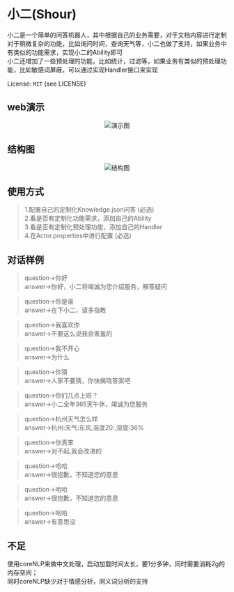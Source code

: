 小二(Shour)
====================

小二是一个简单的问答机器人，其中根据自己的业务需要，对于文档内容进行定制  
对于稍微复杂的功能，比如询问时间，查询天气等，小二也做了支持，如果业务中有类似的功能需求，实现小二的Ability即可  
小二还增加了一些预处理的功能，比如统计，过滤等，如果业务有类似的预处理功能，比如敏感词屏蔽，可以通过实现Handler接口来实现  

License: `MIT` (see LICENSE)


web演示
--------
<div align="center">
    <img src="https://raw.githubusercontent.com/xsank/Shour/master/doc/demo.jpg" alt="演示图" />
</div>


结构图
-------
<div align="center">
    <img src="https://raw.githubusercontent.com/xsank/Shour/master/doc/structure.jpg" alt="结构图" />
</div>


使用方式
-----------

> 1.配置自己的定制化Knowledge.json问答 (必选)  
> 2.看是否有定制化功能需求，添加自己的Ability  
> 3.看是否有定制化预处理功能，添加自己的Handler  
> 4.在Actor.properties中进行配置 (必选)  


对话样例
--------
> question->你好  
> answer->你好，小二将竭诚为您介绍服务，解答疑问  

> question->你是谁  
> answer->在下小二，请多指教  

> question->我喜欢你  
> answer->不要这么说我会害羞的  

> question->我不开心  
> answer->为什么  

> question->你猜  
> answer->人家不要猜，你快揭晓答案吧  

> question->你们几点上班？  
> answer->小二全年365天午休，竭诚为您服务  

> question->杭州天气怎么样  
> answer->杭州:天气:东风,温度20:,湿度:36%  

> question->你真笨  
> answer->对不起,我会改进的  

> question->哈哈   
> answer->很抱歉，不知道您的意思  

> question->哈哈  
> answer->很抱歉，不知道您的意思  

> question->哈哈  
> answer->有意思没  


不足
------
使用coreNLP来做中文处理，启动加载时间太长，要1分多钟，同时需要消耗2g的内存空间；  
同时coreNLP缺少对于情感分析，同义词分析的支持  